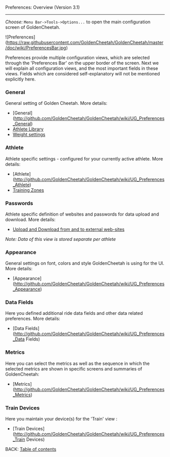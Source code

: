 Preferences: Overview (Version 3.1)
***

_Choose:_ `Menu Bar->Tools->Options...` to open the main configuration screen of GoldenCheetah.


![Preferences] (https://raw.githubusercontent.com/GoldenCheetah/GoldenCheetah/master/doc/wiki/PreferencesBar.jpg)

Preferences provide multiple configuration views, which are selected through the 'Preferences Bar' on the upper border of the screen. Next we will explain all configuration views, and the most important fields in these views. Fields which are considered self-explanatory will not be mentioned explicitly here.

### General

General setting of Golden Cheetah. More details: 

* [General] (http://github.com/GoldenCheetah/GoldenCheetah/wiki/UG_Preferences_General)
* [Athlete Library](UG_Special-Topics_Setting-the-athlete-library)
* [Weight settings](UG_Special-Topics_Weight-settings) 

### Athlete

Athlete specific settings - configured for your currently active athlete. More details: 

* [Athlete] (http://github.com/GoldenCheetah/GoldenCheetah/wiki/UG_Preferences_Athlete)
* [Training Zones](UG_Preferences_Athlete_Training-Zones)


### Passwords

Athlete specific definition of websites and passwords for data upload and download. More details: 

* [Upload and Download from and to external web-sites](UG_Special-Topics_Upload_Download-to_from-external-web-sites)

_Note: Data of this view is stored separate per athlete_

### Appearance

General settings on font, colors and style GoldenCheetah is using for the UI. More details: 

* [Appearance] (http://github.com/GoldenCheetah/GoldenCheetah/wiki/UG_Preferences_Appearance)

### Data Fields

Here you defined additional ride data fields and other data related preferences. More details: 

* [Data Fields] (http://github.com/GoldenCheetah/GoldenCheetah/wiki/UG_Preferences_Data Fields)

### Metrics

Here you can select the metrics as well as the sequence in which the selected metrics are shown in specific screens and summaries of GoldenCheetah: 

* [Metrics] (http://github.com/GoldenCheetah/GoldenCheetah/wiki/UG_Preferences_Metrics)

### Train Devices

Here you maintain your device(s) for the 'Train' view : 

* [Train Devices] (http://github.com/GoldenCheetah/GoldenCheetah/wiki/UG_Preferences_Train Devices)

BACK: [Table of contents](UG_Main-Page_Table-of-contents)













